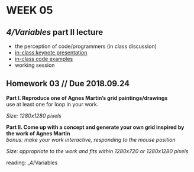 # WEEK 05 

## _4/Variables_ part II lecture
- the perception of code/programmers (in class discussion)
- [in-class keynote presentation](https://github.com/johnbcarpenter/USC_IML288/blob/master/PDF/20180917_VARIABLESptII.pdf)
- [in-class code examples](https://github.com/johnbcarpenter/USC_IML288/tree/master/CODE/WEEK05)
- working session

## Homework 03 // Due 2018.09.24
**Part I. Reproduce one of Agnes Martin’s grid paintings/drawings**  
use at least one for loop in your work.    
  
_Size: 1280x1280 pixels_  

**Part II. Come up with a concept and generate your own grid inspired by the work of Agnes Martin**  
_bonus: make your work interactive, responding to the mouse position_

_Size: appropriate to the work and fits within 1280x720 or 1280x1280 pixels_  

reading: _4/Variables 
